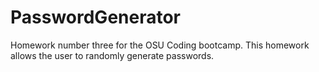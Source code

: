 # PasswordGenerator
Homework number three for the OSU Coding bootcamp. This homework allows the user to randomly generate passwords.
